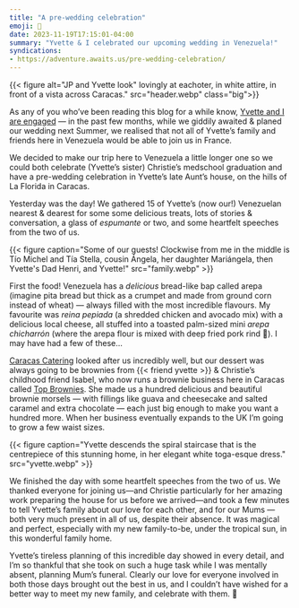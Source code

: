 ```yaml
---
title: "A pre-wedding celebration"
emoji: 🍾
date: 2023-11-19T17:15:01-04:00
summary: "Yvette & I celebrated our upcoming wedding in Venezuela!"
syndications:
- https://adventure.awaits.us/pre-wedding-celebration/
---
```


{{< figure alt="JP and Yvette look" lovingly at eachoter, in white attire, in front of a vista across Caracas." src="header.webp" class="big">}}

As any of you who’ve been reading this blog for a while know, [Yvette and I are engaged](../a-patagonian-love-story/) — in the past few months, while we giddily awaited & planed our wedding next Summer, we realised that not all of Yvette’s family and friends here in Venezuela would be able to join us in France.

We decided to make our trip here to Venezuela a little longer one so we could both celebrate (Yvette’s sister) Christie’s medschool graduation and have a pre-wedding celebration in Yvette’s late Aunt’s house, on the hills of La Florida in Caracas.

Yesterday was the day! We gathered 15 of Yvette’s (now our!) Venezuelan nearest & dearest for some some delicious treats, lots of stories & conversation, a glass of _espumante_ or two, and some heartfelt speeches from the two of us.

{{< figure caption="Some of our guests! Clockwise from me in the middle is Tío Michel and Tía Stella, cousin Ángela, her daughter Mariángela, then Yvette's Dad Henri, and Yvette!" src="family.webp" >}}

First the food! Venezuela has a _delicious_ bread-like bap called arepa (imagine pita bread but thick as a crumpet and made from ground corn instead of wheat) — always filled with the most incredible flavours. My favourite was _reina pepiada_ (a shredded chicken and avocado mix) with a delicious local cheese, all stuffed into a toasted palm-sized mini _arepa chicharrón_ (where the arepa flour is mixed with deep fried pork rind 🤤). I may have had a few of these…

[Caracas Catering](https://instagram.com/caracascatering) looked after us incredibly well, but our dessert was always going to be brownies from {{< friend yvette >}} & Christie’s childhood friend Isabel, who now runs a brownie business here in Caracas called [Top Brownies](https://instagram.com/topbrownies). She made us a hundred delicious and beautiful brownie morsels — with fillings like guava and cheesecake and salted caramel and extra chocolate — each just big enough to make you want a hundred more. When her business eventually expands to the UK I’m going to grow a few waist sizes.

{{< figure caption="Yvette descends the spiral staircase that is the centrepiece of this stunning home, in her elegant white toga-esque dress." src="yvette.webp" >}}

We finished the day with some heartfelt speeches from the two of us. We thanked everyone for joining us—and Christie particularly for her amazing work preparing the house for us before we arrived—and took a few minutes to tell Yvette’s family about our love for each other, and for our Mums — both very much present in all of us, despite their absence. It was magical and perfect, especially with my new family-to-be, under the tropical sun, in this wonderful family home.

Yvette’s tireless planning of this incredible day showed in every detail, and I’m so thankful that she took on such a huge task while I was mentally absent, planning Mum’s funeral. Clearly our love for everyone involved in both those days brought out the best in us, and I couldn’t have wished for a better way to meet my new family, and celebrate with them. 🥰
